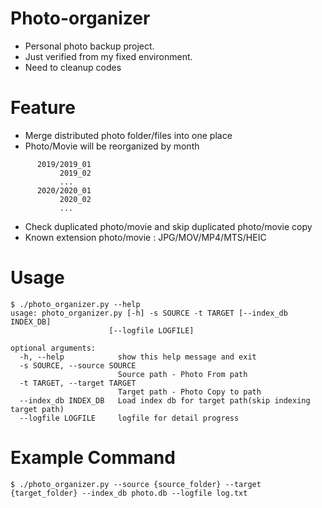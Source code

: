 # Photo-organizer

- Personal photo backup project.
- Just verified from my fixed environment.
- Need to cleanup codes


# Feature

 - Merge distributed photo folder/files into one place
 - Photo/Movie will be reorganized by month
````Example)
      2019/2019_01
           2019_02
           ...
      2020/2020_01
           2020_02
           ...
````  
  - Check duplicated photo/movie and skip duplicated photo/movie copy
  - Known extension photo/movie : JPG/MOV/MP4/MTS/HEIC
  
# Usage

    $ ./photo_organizer.py --help
    usage: photo_organizer.py [-h] -s SOURCE -t TARGET [--index_db INDEX_DB]
                          [--logfile LOGFILE]

    optional arguments:
      -h, --help            show this help message and exit
      -s SOURCE, --source SOURCE
                            Source path - Photo From path
      -t TARGET, --target TARGET
                            Target path - Photo Copy to path
      --index_db INDEX_DB   Load index db for target path(skip indexing target path)
      --logfile LOGFILE     logfile for detail progress


# Example	Command

    $ ./photo_organizer.py --source {source_folder} --target {target_folder} --index_db photo.db --logfile log.txt
